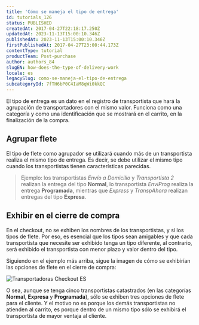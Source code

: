 ```yaml
---
title: 'Cómo se maneja el tipo de entrega'
id: tutorials_126
status: PUBLISHED
createdAt: 2017-04-27T22:18:17.250Z
updatedAt: 2023-11-13T15:00:10.346Z
publishedAt: 2023-11-13T15:00:10.346Z
firstPublishedAt: 2017-04-27T23:00:44.173Z
contentType: tutorial
productTeam: Post-purchase
author: authors_84
slugEN: how-does-the-type-of-delivery-work
locale: es
legacySlug: como-se-maneja-el-tipo-de-entrega
subcategoryId: 7fTH6bP0C4IaM8qWi0kkQC
---
```


El tipo de entrega es un dato en el registro de transportista que hará la agrupación de transportadores con el mismo valor. Funciona como una categoría y como una identificación que se mostrará en el carrito, en la finalización de la compra.

## Agrupar flete

El tipo de flete como agrupador se utilizará cuando más de un transportista realiza el mismo tipo de entrega. Es decir, se debe utilizar el mismo tipo cuando los transportistas tienen características parecidas.

> Ejemplo: los transportistas _Envío a Domicilio_ y _Transportista 2_ realizan la entrega del tipo **Normal**, lo transportista _EnviProg_ realiza la entrega **Programada**, mientras que _Express_ y _TranspAhora_ realizan entregas del tipo **Expresa**.

## Exhibir en el cierre de compra

En el checkout, no se exhiben los nombres de los transportistas, y sí los tipos de flete. Por eso, es esencial que los tipos sean amigables y que cada transportista que necesite ser exhibido tenga un tipo diferente, al contrario, será exhibido el transportista con menor plazo y valor dentro del tipo.

Siguiendo en el ejemplo más arriba, sigue la imagen de cómo se exhibirían las opciones de flete en el cierre de compra:

![Transportadoras Checkout ES](//images.ctfassets.net/alneenqid6w5/3JEcAUPVTOsSsUCqiMSCUM/6085c74c27b51a0ffcfc5552d1a80eff/Transportadoras_Checkout_ES.png)

O sea, aunque se tenga cinco transportistas catastrados (en las categorías **Normal**, **Expresa** y **Programada**), sólo se exhiben tres opciones de flete para el cliente. Y el motivo no es porque los demás transportistas no atienden al carrito, es porque dentro de un mismo tipo sólo se exhibirá el transportista de mayor ventaja al cliente.

